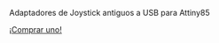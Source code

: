 Adaptadores de Joystick antiguos a USB para Attiny85

<a href="https://maquinaslibres.noblogs.org/joystick-retros/">¡Comprar uno!</a>
